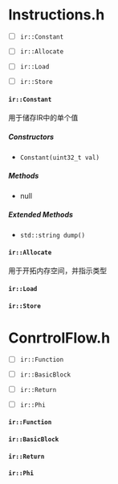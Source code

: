 
# Instructions.h
- [ ] `ir::Constant`
- [ ] `ir::Allocate`
- [ ] `ir::Load`
- [ ] `ir::Store`


#### `ir::Constant`

  用于储存IR中的单个值
  
  ##### Constructors
  - `Constant(uint32_t val)`
  ##### Methods
  - null
  ##### Extended Methods
  - `std::string dump()`

#### `ir::Allocate`

  用于开拓内存空间，并指示类型

#### `ir::Load`

#### `ir::Store`

# ConrtrolFlow.h

- [ ] `ir::Function`
- [ ] `ir::BasicBlock`
- [ ] `ir::Return`
- [ ] `ir::Phi`



#### `ir::Function`

#### `ir::BasicBlock`

#### `ir::Return`

#### `ir::Phi`